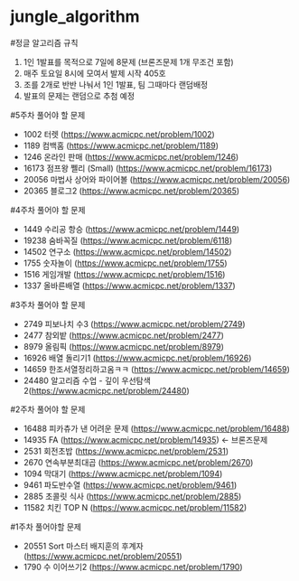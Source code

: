 # jungle_algorithm

#정글 알고리즘 규칙
1. 1인 1발표를 목적으로 7일에 8문제 (브론즈문제 1개 무조건 포함)
2. 매주 토요일 8시에 모여서 발제 시작 405호
3. 조를 2개로 반반 나눠서 1인 1발표, 팀 그때마다 랜덤배정
4. 발표의 문제는 랜덤으로 추첨 예정

#5주차 풀어야 할 문제
- 1002 터렛 (https://www.acmicpc.net/problem/1002)
- 1189 컴백홈 (https://www.acmicpc.net/problem/1189)
- 1246 온라인 판매 (https://www.acmicpc.net/problem/1246)
- 16173 점프왕 쩰리 (Small) (https://www.acmicpc.net/problem/16173)
- 20056 마법사 상어와 파이어볼 (https://www.acmicpc.net/problem/20056)
- 20365 블로그2 (https://www.acmicpc.net/problem/20365)

#4주차 풀어야 할 문제
- 1449 수리공 항승 (https://www.acmicpc.net/problem/1449)
- 19238 숨바꼭질 (https://www.acmicpc.net/problem/6118)
- 14502 연구소 (https://www.acmicpc.net/problem/14502)
- 1755 숫자놀이 (https://www.acmicpc.net/problem/1755)
- 1516 게임개발 (https://www.acmicpc.net/problem/1516)
- 1337 올바른배열 (https://www.acmicpc.net/problem/1337)

#3주차 풀어야 할 문제
- 2749 피보나치 수3 (https://www.acmicpc.net/problem/2749)
- 2477 참외밭 (https://www.acmicpc.net/problem/2477)
- 8979 올림픽 (https://www.acmicpc.net/problem/8979)
- 16926 배열 돌리기1 (https://www.acmicpc.net/problem/16926)
- 14659 한조서열정리하고옴ㅋㅋ (https://www.acmicpc.net/problem/14659)
- 24480 알고리즘 수업 - 깊이 우선탐색2(https://www.acmicpc.net/problem/24480)

#2주차 풀어야 할 문제
- 16488 피카츄가 낸 어려운 문제 (https://www.acmicpc.net/problem/16488)
- 14935 FA (https://www.acmicpc.net/problem/14935) <- 브론즈문제
- 2531 회전초밥 (https://www.acmicpc.net/problem/2531)
- 2670 연속부분최대곱 (https://www.acmicpc.net/problem/2670)
- 1094 막대기 (https://www.acmicpc.net/problem/1094)
- 9461 파도반수열 (https://www.acmicpc.net/problem/9461)
- 2885 초콜릿 식사 (https://www.acmicpc.net/problem/2885)
- 11582 치킨 TOP N (https://www.acmicpc.net/problem/11582)

#1주차 풀어야할 문제
- 20551	Sort 마스터 배지훈의 후계자 (https://www.acmicpc.net/problem/20551)
- 1790	수 이어쓰기2 (https://www.acmicpc.net/problem/1790)


